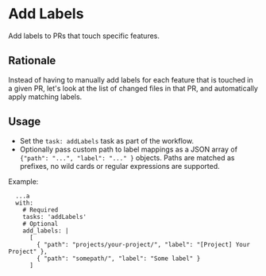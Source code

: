 # Add Labels

Add labels to PRs that touch specific features.

## Rationale

Instead of having to manually add labels for each feature that is touched in a given PR, let's look at the list of changed files in that PR, and automatically apply matching labels.

## Usage

- Set the `task: addLabels` task as part of the workflow.
- Optionally pass custom path to label mappings as a JSON array of `{"path": "...", "label": "..." }` objects. Paths are matched as prefixes, no wild cards or regular expressions are supported.

Example:
```
  ...a
  with:
    # Required
    tasks: 'addLabels'
    # Optional
    add_labels: |
      [
        { "path": "projects/your-project/", "label": "[Project] Your Project" },
        { "path": "somepath/", "label": "Some label" }
      ]
```
